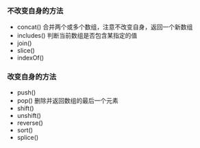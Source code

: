 ### 不改变自身的方法

* concat()   合并两个或多个数组，注意不改变自身，返回一个新数组
* includes()  判断当前数组是否包含某指定的值
* join()  
* slice()
* indexOf()


### 改变自身的方法

* push()
* pop()  删除并返回数组的最后一个元素
* shift() 
* unshift()
* reverse()
* sort()
* splice()


